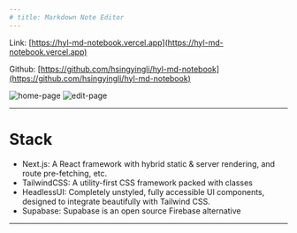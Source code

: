 ```yaml
---
# title: Markdown Note Editor
---
```

Link: [https://hyl-md-notebook.vercel.app](https://hyl-md-notebook.vercel.app)

Github: [https://github.com/hsingyingli/hyl-md-notebook](https://github.com/hsingyingli/hyl-md-notebook)

![home-page](https://drive.google.com/uc?export=view&id=1nGwUtZdhWvzMAxzg6zJ2ChDPaSzeIxAV)
![edit-page](https://drive.google.com/uc?export=view&id=19LVN3pWcg3g68EUjRNA8TD8V2gXeOIMp)

---

# Stack

* Next.js: A React framework with hybrid static & server rendering, and route pre-fetching, etc.
* TailwindCSS: A utility-first CSS framework packed with classes
* HeadlessUI: Completely unstyled, fully accessible UI components, designed to integrate beautifully with Tailwind CSS.
* Supabase: Supabase is an open source Firebase alternative

---
